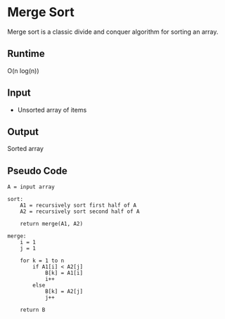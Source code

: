 # Merge Sort

Merge sort is a classic divide and conquer algorithm for sorting an array.

## Runtime
O(n log(n))

## Input
- Unsorted array of items

## Output
Sorted array

## Pseudo Code

```
A = input array

sort:
    A1 = recursively sort first half of A
    A2 = recursively sort second half of A

    return merge(A1, A2)

merge:
    i = 1
    j = 1

    for k = 1 to n
        if A1[i] < A2[j]
            B[k] = A1[i]
            i++
        else
            B[k] = A2[j]
            j++

    return B
            
```



